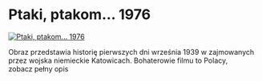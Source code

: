 Ptaki, ptakom... 1976 
=============
[![Ptaki, ptakom... 1976 ](http://vidos.pl/images/player.gif)](http://vidos.pl/ptaki-ptakom-1976)

 Obraz przedstawia historię pierwszych dni września 1939 w zajmowanych przez wojska niemieckie Katowicach. Bohaterowie filmu to Polacy, zobacz pełny opis

